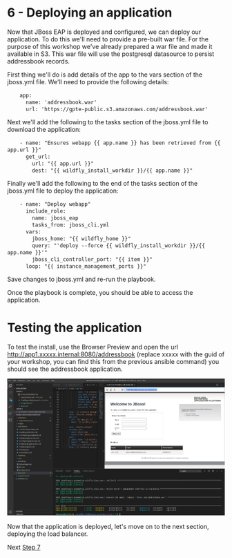 # 6 - Deploying an application

Now that JBoss EAP is deployed and configured, we can deploy our application.  To do this we'll need to provide a pre-built war file.  For the purpose of this workshop we've already prepared a war file and made it available in S3.  This war file will use the postgresql datasource to persist addressbook records.

First thing we'll do is add details of the app to the vars section of the jboss.yml file.  We'll need to provide the following details:

```
    app:
      name: 'addressbook.war'
      url: 'https://gpte-public.s3.amazonaws.com/addressbook.war'
```

Next we'll add the following to the tasks section of the jboss.yml file to download the application:

```
    - name: "Ensures webapp {{ app.name }} has been retrieved from {{ app.url }}"
      get_url:
        url: "{{ app.url }}"
        dest: "{{ wildfly_install_workdir }}/{{ app.name }}"
```

Finally we'll add the following to the end of the tasks section of the jboss.yml file to deploy the application:

```
    - name: "Deploy webapp"
      include_role:
        name: jboss_eap
        tasks_from: jboss_cli.yml
      vars:
        jboss_home: "{{ wildfly_home }}"
        query: "'deploy --force {{ wildfly_install_workdir }}/{{ app.name }}'"
        jboss_cli_controller_port: "{{ item }}"
      loop: "{{ instance_management_ports }}"
```

Save changes to jboss.yml and re-run the playbook.

Once the playbook is complete, you should be able to access the application.

# Testing the application

To test the install, use the Browser Preview and open the url http://app1.xxxxx.internal:8080/addressbook (replace xxxxx with the guid of your workshop, you can find this from the previous ansible command) you should see the addressbook application.

![Addressbook page](../images/addressbook.png)

Now that the application is deployed, let's move on to the next section, deploying the load balancer.

Next [Step 7](./7-deploying-jbcs.md)